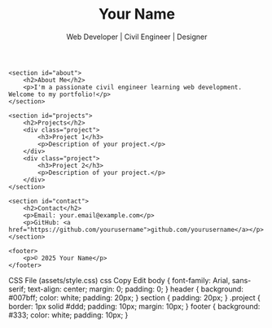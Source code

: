 <!DOCTYPE html>
<html lang="en">
<head>
    <meta charset="UTF-8">
    <meta name="viewport" content="width=device-width, initial-scale=1.0">
    <title>My Portfolio</title>
    <link rel="stylesheet" href="assets/style.css">
</head>
<body>
    <header>
        <h1>Your Name</h1>
        <p>Web Developer | Civil Engineer | Designer</p>
    </header>

    <section id="about">
        <h2>About Me</h2>
        <p>I'm a passionate civil engineer learning web development. Welcome to my portfolio!</p>
    </section>

    <section id="projects">
        <h2>Projects</h2>
        <div class="project">
            <h3>Project 1</h3>
            <p>Description of your project.</p>
        </div>
        <div class="project">
            <h3>Project 2</h3>
            <p>Description of your project.</p>
        </div>
    </section>

    <section id="contact">
        <h2>Contact</h2>
        <p>Email: your.email@example.com</p>
        <p>GitHub: <a href="https://github.com/yourusername">github.com/yourusername</a></p>
    </section>

    <footer>
        <p>© 2025 Your Name</p>
    </footer>
</body>
</html>
CSS File (assets/style.css)
css
Copy
Edit
body {
    font-family: Arial, sans-serif;
    text-align: center;
    margin: 0;
    padding: 0;
}
header {
    background: #007bff;
    color: white;
    padding: 20px;
}
section {
    padding: 20px;
}
.project {
    border: 1px solid #ddd;
    padding: 10px;
    margin: 10px;
}
footer {
    background: #333;
    color: white;
    padding: 10px;
}

